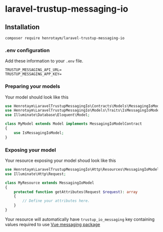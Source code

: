 # laravel-trustup-messaging-io

## Installation

```shell
composer require henrotaym/laravel-trustup-messaging-io
```

### .env configuration

Add these information to your `.env` file.

```dotenv
TRUSTUP_MESSAGING_API_URL=
TRUSTUP_MESSAGING_APP_KEY=
```

### Preparing your models

Your model should look like this

```php
use Henrotaym\LaravelTrustupMessagingIo\Contracts\Models\MessagingIoModelContract;
use Henrotaym\LaravelTrustupMessagingIo\Models\Traits\IsMessagingIoModel;
use Illuminate\Database\Eloquent\Model;

class MyModel extends Model implements MessagingIoModelContract
{
    use IsMessagingIoModel;
}
```

### Exposing your model

Your resource exposing your model shoud look like this

```php
use Henrotaym\LaravelTrustupMessagingIo\Http\Resources\MessagingIoModel;
use Illuminate\Http\Request;

class MyResource extends MessagingIoModel
{
    protected function getAttributes(Request $request): array
    {
        // Define your attributes here.
    }
}
```
Your resource will automatically have `trustup_io_messaging` key containing values required to use [Vue messaging package](https://github.com/deegitalbe/vuejs-trustup-io-messaging)
